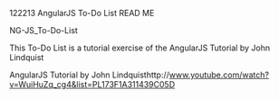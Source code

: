 
122213 AngularJS To-Do List READ ME

NG-JS_To-Do-List

This To-Do List is a tutorial exercise of the AngularJS Tutorial by John Lindquist

AngularJS Tutorial by John Lindquisthttp://www.youtube.com/watch?v=WuiHuZq_cg4&list=PL173F1A311439C05D


